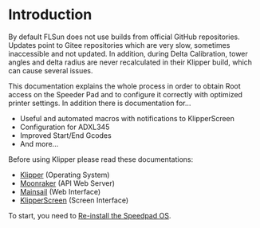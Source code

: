 # Introduction

By default FLSun does not use builds from official GitHub repositories. Updates point to Gitee repositories which are very slow, sometimes inaccessible and not updated. In addition, during Delta Calibration, tower angles and delta radius are never recalculated in their Klipper build, which can cause several issues.

This documentation explains the whole process in order to obtain Root access on the Speeder Pad and to configure it correctly with optimized printer settings. In addition there is documentation for...

- Useful and automated macros with notifications to KlipperScreen
- Configuration for ADXL345
- Improved Start/End Gcodes
- And more...

Before using Klipper please read these documentations:

- [Klipper](https://www.klipper3d.org/) (Operating System)
- [Moonraker](https://moonraker.readthedocs.io/) (API Web Server)
- [Mainsail](https://docs.mainsail.xyz/) (Web Interface)
- [KlipperScreen](https://klipperscreen.readthedocs.io/) (Screen Interface)

To start, you need to [Re-install the Speedpad OS](reinstall/prerequisites.md).